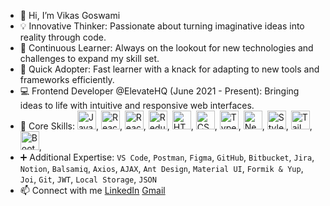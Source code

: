 - 👋 Hi, I’m Vikas Goswami
- 💡 Innovative Thinker: Passionate about turning imaginative ideas into reality through code.
- 🎯 Continuous Learner: Always on the lookout for new technologies and challenges to expand my skill set.
- 🚀 Quick Adopter: Fast learner with a knack for adapting to new tools and frameworks efficiently.
- 💻 Frontend Developer @ElevateHQ (June 2021 - Present): Bringing ideas to life with intuitive and responsive web interfaces.
- 🔧 Core Skills:
<img src="https://www.svgrepo.com/show/355081/js.svg" alt="JavaScript" width="30" height="30">, <img src="https://www.svgrepo.com/show/303500/react-1-logo.svg" alt="React" width="30" height="30">, <img src="https://www.svgrepo.com/show/374032/reactjs.svg" alt="React Native" width="30" height="30">, <img src="https://www.svgrepo.com/show/452093/redux.svg" alt="Redux" width="30" height="30">, <img src="https://www.svgrepo.com/show/452228/html-5.svg" alt="HTML5" width="30" height="30">, <img src="https://www.svgrepo.com/show/452185/css-3.svg" alt="CSS3" width="30" height="30">, <img src="https://www.svgrepo.com/show/374146/typescript-official.svg" alt="Typescript" width="30" height="30">, <img src="https://www.svgrepo.com/show/378440/nextjs-fill.svg" alt="NextJS" width="30" height="30">, <img src="https://www.svgrepo.com/show/306811/styled-components.svg" alt="Styles Component" width="30" height="30">, <img src="https://www.svgrepo.com/show/374118/tailwind.svg" alt="Tailwind CSS" width="30" height="30">, <img src="https://www.svgrepo.com/show/353498/bootstrap.svg" alt="Bootstrap" width="30" height="30">,
- ➕ Additional Expertise: `VS Code`, `Postman`, `Figma`, `GitHub`, `Bitbucket`, `Jira`, `Notion`, `Balsamiq`, `Axios`, `AJAX`, `Ant Design`, `Material UI`, `Formik & Yup`, `Joi`, `Git`, `JWT`, `Local Storage`, `JSON`
- 📫 Connect with me 
  [LinkedIn](https://www.linkedin.com/in/vikas-goswami-41986a205/github-buttons) 
  [Gmail](vikasg224@gmail.com)


<!---
Akki37/Akki37 is a ✨ special ✨ repository because its `README.md` (this file) appears on your GitHub profile.
You can click the Preview link to take a look at your changes.
--->
